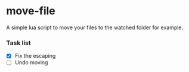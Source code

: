 # move-file
A simple lua script to move your files to the watched folder for example.
### Task list

- [X] Fix the escaping
- [ ] Undo moving 
